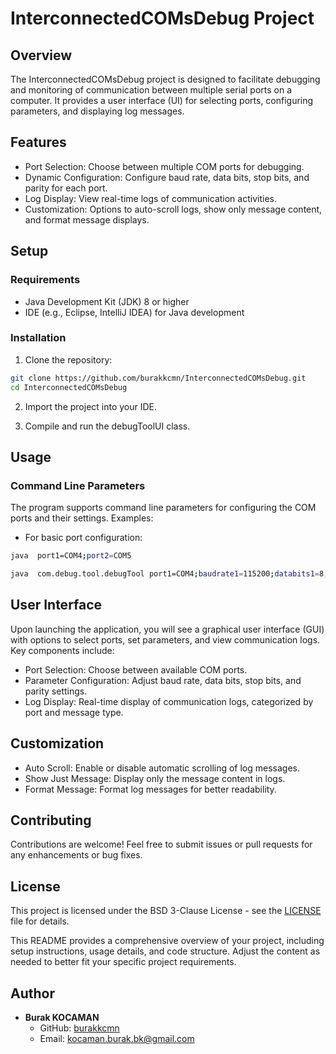 # InterconnectedCOMsDebug Project
## Overview
The InterconnectedCOMsDebug project is designed to facilitate debugging and monitoring of communication between multiple serial ports on a computer. It provides a user interface (UI) for selecting ports, configuring parameters, and displaying log messages.

## Features
- Port Selection: Choose between multiple COM ports for debugging.
- Dynamic Configuration: Configure baud rate, data bits, stop bits, and parity for each port.
- Log Display: View real-time logs of communication activities.
- Customization: Options to auto-scroll logs, show only message content, and format message displays.

## Setup

### Requirements
- Java Development Kit (JDK) 8 or higher
- IDE (e.g., Eclipse, IntelliJ IDEA) for Java development

### Installation

1. Clone the repository:

```bash
git clone https://github.com/burakkcmn/InterconnectedCOMsDebug.git
cd InterconnectedCOMsDebug
```

2. Import the project into your IDE.

3. Compile and run the debugToolUI class.

## Usage

### Command Line Parameters

The program supports command line parameters for configuring the COM ports and their settings. Examples:

- For basic port configuration:


```bash
java  port1=COM4;port2=COM5
```


```bash
java  com.debug.tool.debugTool port1=COM4;baudrate1=115200;databits1=8;stopbits1=1;parity1=NONE;port2=COM5;baudrate2=115200;databits2=8;stopbits2=1;parity2=NONE
```

## User Interface
Upon launching the application, you will see a graphical user interface (GUI) with options to select ports, set parameters, and view communication logs. Key components include:

- Port Selection: Choose between available COM ports.
- Parameter Configuration: Adjust baud rate, data bits, stop bits, and parity settings.
- Log Display: Real-time display of communication logs, categorized by port and message type.

## Customization
- Auto Scroll: Enable or disable automatic scrolling of log messages.
- Show Just Message: Display only the message content in logs.
- Format Message: Format log messages for better readability.

## Contributing
Contributions are welcome! Feel free to submit issues or pull requests for any enhancements or bug fixes.

## License
This project is licensed under the BSD 3-Clause License - see the [LICENSE](LICENSE) file for details.

This README provides a comprehensive overview of your project, including setup instructions, usage details, and code structure. Adjust the content as needed to better fit your specific project requirements.

## Author
- **Burak KOCAMAN**
  - GitHub: [burakkcmn](https://github.com/burakkcmn)
  - Email: [kocaman.burak.bk@gmail.com](mailto:kocaman.burak.bk@gmail.com)
